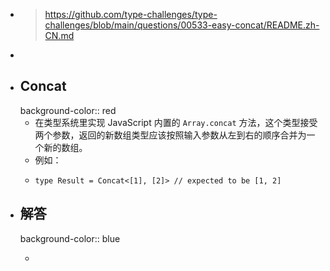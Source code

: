 - > https://github.com/type-challenges/type-challenges/blob/main/questions/00533-easy-concat/README.zh-CN.md
-
- ## Concat
  background-color:: red
	- 在类型系统里实现 JavaScript 内置的 `Array.concat` 方法，这个类型接受两个参数，返回的新数组类型应该按照输入参数从左到右的顺序合并为一个新的数组。
	- 例如：
	- ```
	  type Result = Concat<[1], [2]> // expected to be [1, 2]
	  ```
- ## 解答
  background-color:: blue
	- ```
	  ```